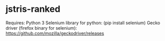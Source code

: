 # jstris-ranked

Requires:
	Python 3
	Selenium library for python: (pip install selenium)
	Gecko driver (firefox binary for selenium): https://github.com/mozilla/geckodriver/releases
